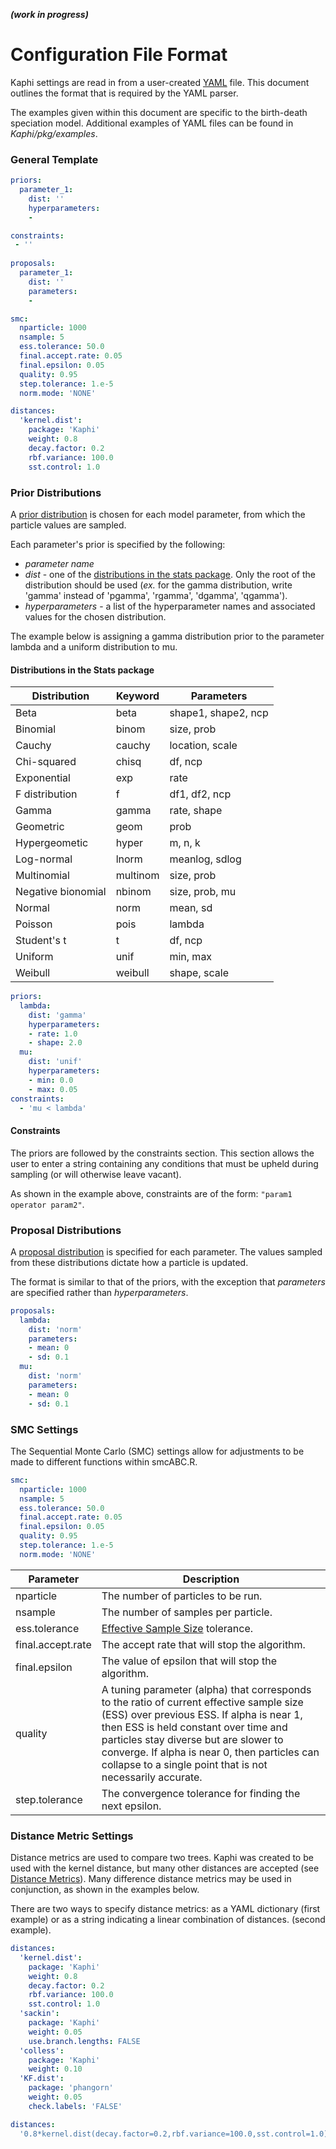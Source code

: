 ***(work in progress)***

# Configuration File Format

Kaphi settings are read in from a user-created [YAML](http://yaml.org) file. This document outlines the format that is required by the YAML parser.

The examples given within this document are specific to the birth-death speciation model.
Additional examples of YAML files can be found in *Kaphi/pkg/examples*.

### General Template
```YAML
priors:
  parameter_1:
    dist: ''
    hyperparameters:
    -

constraints: 
 - ''
 
proposals:
  parameter_1:
    dist: ''
    parameters:
    - 

smc:
  nparticle: 1000
  nsample: 5
  ess.tolerance: 50.0
  final.accept.rate: 0.05
  final.epsilon: 0.05
  quality: 0.95
  step.tolerance: 1.e-5
  norm.mode: 'NONE'

distances:
  'kernel.dist':
    package: 'Kaphi'
    weight: 0.8
    decay.factor: 0.2
    rbf.variance: 100.0
    sst.control: 1.0
```

### Prior Distributions
A [prior distribution](https://en.wikipedia.org/wiki/Prior_probability) is chosen for each model parameter, from which the particle values are sampled. 

Each parameter's prior is specified by the following:
* *parameter name*
* *dist* - one of the [distributions in the stats package](https://stat.ethz.ch/R-manual/R-devel/library/stats/html/Distributions.html). Only the root of the distribution should be used (*ex.* for the gamma distribution, write 'gamma' instead of 'pgamma', 'rgamma', 'dgamma', 'qgamma').
* *hyperparameters* - a list of the hyperparameter names and associated values for the chosen distribution.

The example below is assigning a gamma distribution prior to the parameter lambda and a uniform distribution to mu.

#### Distributions in the Stats package
| Distribution       | Keyword  | Parameters          |
|--------------------|----------|---------------------|
| Beta               | beta     | shape1, shape2, ncp |
| Binomial           | binom    | size, prob          |
| Cauchy             | cauchy   | location, scale     |
| Chi-squared        | chisq    | df, ncp             |
| Exponential        | exp      | rate                |
| F distribution     | f        | df1, df2, ncp       |
| Gamma              | gamma    | rate, shape         |
| Geometric          | geom     | prob                |
| Hypergeometic      | hyper    | m, n, k             |
| Log-normal         | lnorm    | meanlog, sdlog      |
| Multinomial        | multinom | size, prob          |
| Negative bionomial | nbinom   | size, prob, mu      |
| Normal             | norm     | mean, sd            | 
| Poisson            | pois     | lambda              |
| Student's t        | t        | df, ncp             |
| Uniform            | unif     | min, max            |
| Weibull            | weibull  | shape, scale        |

```YAML
priors:
  lambda:
    dist: 'gamma'  
    hyperparameters:
    - rate: 1.0  
    - shape: 2.0
  mu:
    dist: 'unif'
    hyperparameters:
    - min: 0.0
    - max: 0.05
constraints:
  - 'mu < lambda'
```

#### Constraints
The priors are followed by the constraints section. 
This section allows the user to enter a string containing any conditions that must be upheld during sampling (or will otherwise leave vacant).

As shown in the example above, constraints are of the form: `"param1 operator param2"`. 

### Proposal Distributions
A [proposal distribution](https://en.wikipedia.org/wiki/Metropolis–Hastings_algorithm) is specified for each parameter. The values sampled from these distributions dictate how a particle is updated.

The format is similar to that of the priors, with the exception that *parameters* are specified rather than *hyperparameters*.
```YAML
proposals:
  lambda:
    dist: 'norm'
    parameters:
    - mean: 0
    - sd: 0.1
  mu:
    dist: 'norm'
    parameters:
    - mean: 0
    - sd: 0.1
```

### SMC Settings

The Sequential Monte Carlo (SMC) settings allow for adjustments to be made to different functions within smcABC.R.
```YAML
smc:
  nparticle: 1000
  nsample: 5
  ess.tolerance: 50.0
  final.accept.rate: 0.05
  final.epsilon: 0.05
  quality: 0.95
  step.tolerance: 1.e-5
  norm.mode: 'NONE'
```
| Parameter         | Description                                                           |
|-------------------|-----------------------------------------------------------------------|
| nparticle         | The number of particles to be run.                                    |
| nsample           | The number of samples per particle.                                   |
| ess.tolerance     | [Effective Sample Size](https://www.johndcook.com/blog/2017/06/27/effective-sample-size-for-mcmc/) tolerance. |
| final.accept.rate | The accept rate that will stop the algorithm.                         |
| final.epsilon     | The value of epsilon that will stop the algorithm.                    |
| quality           | A tuning parameter (alpha) that corresponds to the ratio of current effective sample size (ESS) over previous ESS.  If alpha is near 1, then ESS is held constant over time and particles stay diverse but are slower to converge.  If alpha is near 0, then particles can collapse to a single point that is not necessarily accurate. |
| step.tolerance    | The convergence tolerance for finding the next epsilon.               |

### Distance Metric Settings
Distance metrics are used to compare two trees. 
Kaphi was created to be used with the kernel distance, but many other distances are accepted (see [Distance Metrics](https://github.com/PoonLab/Kaphi/blob/master/DistanceMetrics.md)). Many difference distance metrics may be used in conjunction, as shown in the examples below.

There are two ways to specify distance metrics: as a YAML dictionary (first example) or as a string indicating a linear combination of distances. (second example).

```YAML
distances:
  'kernel.dist':
    package: 'Kaphi'
    weight: 0.8
    decay.factor: 0.2
    rbf.variance: 100.0
    sst.control: 1.0
  'sackin':
    package: 'Kaphi'
    weight: 0.05
    use.branch.lengths: FALSE
  'colless':
    package: 'Kaphi'
    weight: 0.10
  'KF.dist':
    package: 'phangorn'
    weight: 0.05
    check.labels: 'FALSE'
```

```YAML
distances:
  '0.8*kernel.dist(decay.factor=0.2,rbf.variance=100.0,sst.control=1.0)+0.1*sackin+0.3*colless'
```
